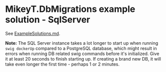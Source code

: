 # MikeyT.DbMigrations example solution - SqlServer

See [ExampleSolutions.md](../../docs/ExampleSolutions.md).

**Note:** The SQL Server instance takes a lot longer to start up when running `swig dockerUp` compared to a PostgreSQL database, which might result in errors when running DB related swig commands before it's initialized. Give it at least 20 seconds to finish starting up. If creating a brand new DB, it will take even longer the first time - perhaps 1 or 2 minutes.
